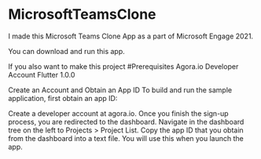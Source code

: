 # MicrosoftTeamsClone

I made this Microsoft Teams Clone App as a part of Microsoft Engage 2021.

You can download and run this app.

If you also want to make this project
#Prerequisites
Agora.io Developer Account
Flutter 1.0.0



Create an Account and Obtain an App ID
To build and run the sample application, first obtain an app ID:

Create a developer account at agora.io. Once you finish the sign-up process, you are redirected to the dashboard.
Navigate in the dashboard tree on the left to Projects > Project List.
Copy the app ID that you obtain from the dashboard into a text file. You will use this when you launch the app.
